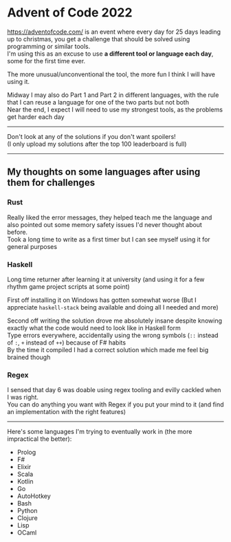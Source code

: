 # Advent of Code 2022
https://adventofcode.com/ is an event where every day for 25 days leading up to christmas, you get a challenge that should be solved using programming or similar tools.  
I'm using this as an excuse to use **a different tool or language each day**, some for the first time ever.

The more unusual/unconventional the tool, the more fun I think I will have using it.

Midway I may also do Part 1 and Part 2 in different languages, with the rule that I can reuse a language for one of the two parts but not both  
Near the end, I expect I will need to use my strongest tools, as the problems get harder each day

----

Don't look at any of the solutions if you don't want spoilers!  
(I only upload my solutions after the top 100 leaderboard is full)

----

## My thoughts on some languages after using them for challenges

### Rust
Really liked the error messages, they helped teach me the language and also pointed out some memory safety issues I'd never thought about before.  
Took a long time to write as a first timer but I can see myself using it for general purposes

### Haskell
Long time returner after learning it at university (and using it for a few rhythm game project scripts at some point)  

First off installing it on Windows has gotten somewhat worse (But I appreciate `haskell-stack` being available and doing all I needed and more)  

Second off writing the solution drove me absolutely insane despite knowing exactly what the code would need to look like in Haskell form  
Type errors everywhere, accidentally using the wrong symbols (`::` instead of `:`, `+` instead of `++`) because of F# habits  
By the time it compiled I had a correct solution which made me feel big brained though

### Regex
I sensed that day 6 was doable using regex tooling and evilly cackled when I was right.  
You can do anything you want with Regex if you put your mind to it (and find an implementation with the right features)

----

Here's some languages I'm trying to eventually work in (the more impractical the better):
- Prolog
- F#
- Elixir
- Scala
- Kotlin
- Go
- AutoHotkey
- Bash
- Python
- Clojure
- Lisp
- OCaml
